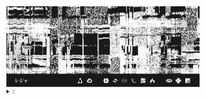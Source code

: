 <img src="./banner.png">
<details><summary> :: </summary>
<!--START_SECTION:waka-->

```
From: 09 August 2024 - To: 26 November 2024

Total Time: 740 hrs 16 mins

Python                     228 hrs 52 mins ///////------------------   29.00 %
PHP                        147 hrs 20 mins /////--------------------   18.67 %
JavaScript                 52 hrs 26 mins  //-----------------------   06.64 %
Other                      49 hrs          //-----------------------   06.21 %
```

<!--END_SECTION:waka-->
</details>
